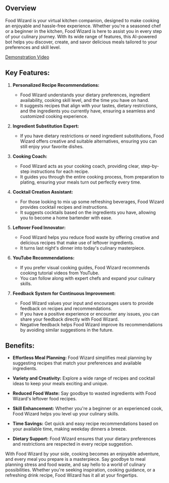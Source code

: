 ## Overview

Food Wizard is your virtual kitchen companion, designed to make cooking an enjoyable and hassle-free experience. Whether you're a seasoned chef or a beginner in the kitchen, Food Wizard is here to assist you in every step of your culinary journey. With its wide range of features, this AI-powered bot helps you discover, create, and savor delicious meals tailored to your preferences and skill level.

[Demonstration Video](https://www.loom.com/share/5bd2b640a5544fdcbf643f423d887f3f)

## Key Features:

1. **Personalized Recipe Recommendations:**

   - Food Wizard understands your dietary preferences, ingredient availability, cooking skill level, and the time you have on hand.
   - It suggests recipes that align with your tastes, dietary restrictions, and the ingredients you currently have, ensuring a seamless and customized cooking experience.

2. **Ingredient Substitution Expert:**

   - If you have dietary restrictions or need ingredient substitutions, Food Wizard offers creative and suitable alternatives, ensuring you can still enjoy your favorite dishes.

3. **Cooking Coach:**

   - Food Wizard acts as your cooking coach, providing clear, step-by-step instructions for each recipe.
   - It guides you through the entire cooking process, from preparation to plating, ensuring your meals turn out perfectly every time.

4. **Cocktail Creation Assistant:**

   - For those looking to mix up some refreshing beverages, Food Wizard provides cocktail recipes and instructions.
   - It suggests cocktails based on the ingredients you have, allowing you to become a home bartender with ease.

5. **Leftover Food Innovator:**

   - Food Wizard helps you reduce food waste by offering creative and delicious recipes that make use of leftover ingredients.
   - It turns last night's dinner into today's culinary masterpiece.

6. **YouTube Recommendations:**

   - If you prefer visual cooking guides, Food Wizard recommends cooking tutorial videos from YouTube.
   - You can follow along with expert chefs and expand your culinary skills.

7. **Feedback System for Continuous Improvement:**

   - Food Wizard values your input and encourages users to provide feedback on recipes and recommendations.
   - If you have a positive experience or encounter any issues, you can share your feedback directly with Food Wizard.
   - Negative feedback helps Food Wizard improve its recommendations by avoiding similar suggestions in the future.

## Benefits:

- **Effortless Meal Planning:** Food Wizard simplifies meal planning by suggesting recipes that match your preferences and available ingredients.

- **Variety and Creativity:** Explore a wide range of recipes and cocktail ideas to keep your meals exciting and unique.

- **Reduced Food Waste:** Say goodbye to wasted ingredients with Food Wizard's leftover food recipes.

- **Skill Enhancement:** Whether you're a beginner or an experienced cook, Food Wizard helps you level up your culinary skills.

- **Time Savings:** Get quick and easy recipe recommendations based on your available time, making weekday dinners a breeze.

- **Dietary Support:** Food Wizard ensures that your dietary preferences and restrictions are respected in every recipe suggestion.

With Food Wizard by your side, cooking becomes an enjoyable adventure, and every meal you prepare is a masterpiece. Say goodbye to meal planning stress and food waste, and say hello to a world of culinary possibilities. Whether you're seeking inspiration, cooking guidance, or a refreshing drink recipe, Food Wizard has it all at your fingertips.
